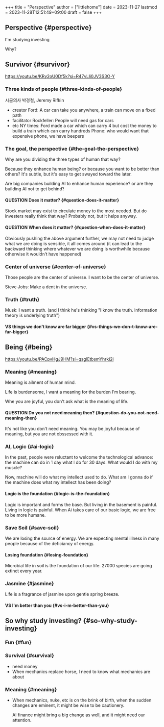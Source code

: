 +++
title = "Perspective"
author = ["littlehome"]
date = 2023-11-27
lastmod = 2023-11-28T12:51:49+09:00
draft = false
+++

## Perspective {#perspective}

I'm studying investing

Why?


## Survivor {#survivor}

<https://youtu.be/KRy2oU0Df5k?si=R47vLli0JV3S3O-Y>


### Three kinds of people {#three-kinds-of-people}

시골의사 박경철, Jeremy Rifkin

-   creator
    Ford: A car can take you anywhere, a train can move on a fixed path
-   facilitator
    Rockfeller: People will need gas for cars
-   etc
    NY times: Ford made a car which can carry 4 but cost the money to build a train which can carry hundreds
    Phone: who would want that expensive phone, we have beepers


### The goal, the perspective {#the-goal-the-perspective}

Why are you dividing the three types of human that way?

Because they enhance human being? or because you want to be better than others?
It's subtle, but it's easy to get swayed toward the later.

Are big companies building AI to enhance human experience? or are they building AI not to get behind?


#### QUESTION Does it matter? {#question-does-it-matter}

Stock market may exist to circulate money to the most needed.
But do investers really think that way?
Probably not, but it helps anyway.


#### QUESTION When does it matter? {#question-when-does-it-matter}

Obviously pushing the above argument further, we may not need to judge what we are doing is sensible, it all comes around (it can lead to the backward thinking where whatever we are doing is worthwhile because otherwise it wouldn't have happened)


### Center of universe {#center-of-universe}

Those people are the center of universe.
I want to be the center of universe.

Steve Jobs: Make a dent in the universe.


### Truth {#truth}

Musk: I want a truth. (and I think he's thinking "I know the truth. Information theory is underlying truth")


#### VS things we don't know are far bigger {#vs-things-we-don-t-know-are-far-bigger}


## Being {#being}

<https://youtu.be/PACpvHgJ9HM?si=qsglEtbsmYhrki2i>


### Meaning {#meaning}

Meaning is ailment of human mind.

Life is burdensome, I want a meaning for the burden I'm bearing.

Whe you are joyful, you don't ask what is the meaning of life.


#### QUESTION Do you not need meaning then? {#question-do-you-not-need-meaning-then}

It's not like you don't need meaning. You may be joyful because of meaning, but you are not obssessed with it.


### AI, Logic {#ai-logic}

In the past, people were reluctant to welcome the technological advance: the machine can do in 1 day what I do for 30 days.
What would I do with my muscle?

Now, machine will do what my intellect used to do. What am I gonna do if the machine does what my intellect has been doing?


#### Logic is the foundation {#logic-is-the-foundation}

Logic is important and forms the base. But living in the basement is painful.
Living in logic is painful.
When Ai takes care of our basic logic, we are free to be more humane.


### Save Soil {#save-soil}

We are losing the source of energy.
We are expecting mental illness in many people because of the deficiancy of energy.


#### Losing foundation {#losing-foundation}

Microbial life in soil is the foundation of our life.
27000 species are going extinct every year.


### Jasmine {#jasmine}

Life is a fragrance of jasmine upon gentle spring breeze.


#### VS I'm better than you {#vs-i-m-better-than-you}


## So why study investing? {#so-why-study-investing}


### Fun {#fun}


### Survival {#survival}

-   need money
-   When mechanics replace horse, I need to know what mechanics are about


### Meaning {#meaning}

-   When mechanics, nuke, etc is on the brink of birth, when the sudden changes are eminent, it might be wise to be cautionery.

    AI finance might bring a big change as well, and it might need our attention.
